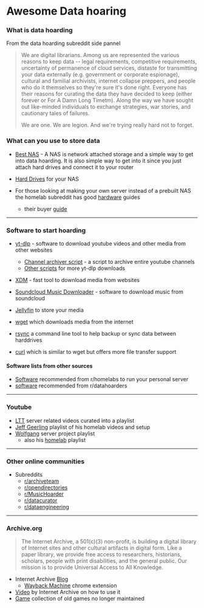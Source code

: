 # Awesome Data hoaring

### What is data hoarding

From the data hoarding subreddit side pannel

> We are digital librarians. Among us are represented the various 
> reasons to keep data -- legal requirements, competitive requirements, 
> uncertainty of permanence of cloud services, distaste for transmitting 
> your data externally (e.g. government or corporate espionage), cultural 
> and familial archivists, internet collapse preppers, and people who do 
> it themselves so they're sure it's done right. Everyone has their 
> reasons for curating the data they have decided to keep (either forever 
> or For A Damn Long Timetm). Along the way we have sought out like-minded
>  individuals to exchange strategies, war stories, and cautionary tales 
> of failures.
> 
> We are one. We are legion. And we're trying really hard not to forget.

### What can you use to store data

- [Best NAS](https://www.pcmag.com/picks/the-best-nas-network-attached-storage-devices) - A NAS is network attached storage and a simple way to get into data hoarding. It is also simple way to get into it since you just attach hard drives and connect it to your router

- [Hard Drives](https://www.techradar.com/news/10-best-internal-desktop-and-laptop-hard-disk-drives-2016) for your NAS

- For those looking at making your own server instead of a prebuilt NAS the homelab subreddit has good [hardware](https://old.reddit.com/r/homelab/wiki/hardware) guides
  
  - their buyer [guide](https://old.reddit.com/r/homelab/wiki/buyingguide) 
---
### Software to start hoarding

- [yt-dlp](https://github.com/yt-dlp/yt-dlp) - software to download youtube videos and other media from other websites
  - [Channel archiver script](https://github.com/dmn001/youtube_channel_archiver) - a script to archive entire youtube channels
  - [Other scripts](https://github.com/TheFrenchGhosty/TheFrenchGhostys-Ultimate-YouTube-DL-Scripts-Collection) for more yt-dlp downloads
- [XDM](https://github.com/subhra74/xdm/tree/master) - fast tool to download media from websites

- [Soundcloud Music Downloader](https://github.com/flyingrub/scdl) - software to download music from soundcloud

- [Jellyfin](https://github.com/jellyfin/jellyfin) to store your media

- [wget](https://www.gnu.org/software/wget/) which downloads media from the internet

- [rsync](https://rsync.samba.org/) a command line tool to help backup or sync data between harddrives

- [curl](https://curl.se/) which is similar to wget but offers more file transfer support 
#### Software lists from other sources
  - [Software](https://old.reddit.com/r/homelab/wiki/software) recommended from r/homelabs to run your personal server
  - [software](https://old.reddit.com/r/DataHoarder/wiki/software) recommended from r/datahoarders 
---
### Youtube 
- [LTT](https://youtube.com/playlist?list=PL2sbMDF3KdElbjdBRjDiavSpBkrrl3-R4) server related videos curated into a playlist 
- [Jeff Geerling](https://youtube.com/playlist?list=PL2_OBreMn7FrsiSW0VDZjdq0xqUKkZYHT) playlist of his homelab videos and setup
- [Wolfgang](https://youtube.com/playlist?list=PLkxWXio1KmRo65kTm77yqwSBNXa411WO3) server project playlist
  - also his [homelab](https://youtube.com/playlist?list=PLkxWXio1KmRoYK9y3tgrImS8GTkeUVOzZ) playlist
---
### Other online communities 
- Subreddits
  - [r/archiveteam](https://old.reddit.com/r/Archiveteam/)
  - [r/opendirectories](https://old.reddit.com/r/opendirectories/)
  - [r/MusicHoarder](https://old.reddit.com/r/musichoarder/)
  - [r/datacurator](https://old.reddit.com/r/datacurator/)
  - [r/dataengineering](https://old.reddit.com/r/dataengineering/)

---
### Archive.org
> The Internet Archive, a 501(c)(3) non-profit, is building a digital library of Internet sites and other cultural artifacts in digital form. Like a paper library, we provide free access to researchers, historians, scholars, people with print disabilities, and the general public. Our mission is to provide Universal Access to All Knowledge.

- Internet Archive [Blog](https://blog.archive.org/)
  - [Wayback Machine](https://chrome.google.com/webstore/detail/wayback-machine/fpnmgdkabkmnadcjpehmlllkndpkmiak) chrome extension 
- [Video](https://youtu.be/dCBy9z3f9Mw) by Internet Archive on how to use it
- [Game](https://youtu.be/Wx4Py7-WK7k) collection of old games no longer maintained  
